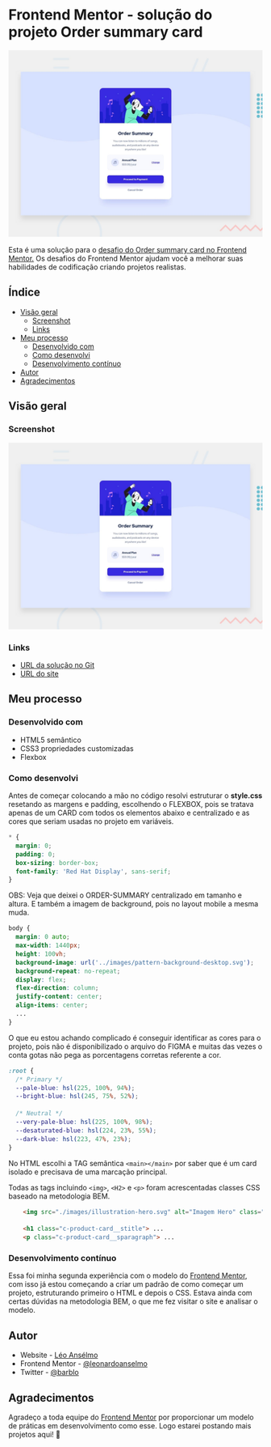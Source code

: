 # Frontend Mentor - solução do projeto Order summary card

![Design preview do projeto Order summary card coding](./design/desktop-preview.jpg)

Esta é uma solução para o [desafio do Order summary card no Frontend Mentor.](https://www.frontendmentor.io/challenges/order-summary-component-QlPmajDUj) Os desafios do Frontend Mentor ajudam você a melhorar suas habilidades de codificação criando projetos realistas.

## Índice

- [Visão geral](#visão-geral)
  - [Screenshot](#screenshot)
  - [Links](#links)
- [Meu processo](#meu-processo)
  - [Desenvolvido com](#desenvolvido-com)
  - [Como desenvolvi](#como-desenvolvi)
  - [Desenvolvimento contínuo](#desenvolvimento-contínuo)  
- [Autor](#autor)
- [Agradecimentos](#agradecimentos)

## Visão geral

### Screenshot

![](./design/desktop-preview.jpg)

### Links

- [URL da solução no Git](https://github.com/leonardoanselmo/order-summary-component)
- [URL do site](https://qr-code-component-main-ruddy-seven.vercel.app/)

## Meu processo

### Desenvolvido com

- HTML5 semântico
- CSS3 propriedades customizadas
- Flexbox

### Como desenvolvi

Antes de começar colocando a mão no código resolvi estruturar o **style.css** resetando as margens e padding, escolhendo o FLEXBOX, pois se tratava apenas de um CARD com todos os elementos abaixo e centralizado e as cores que seriam usadas no projeto em variáveis.

```css
* {
  margin: 0;
  padding: 0;
  box-sizing: border-box;
  font-family: 'Red Hat Display', sans-serif;
}
```

OBS: Veja que deixei o ORDER-SUMMARY centralizado em tamanho e altura. E também a imagem de background, pois no layout mobile a mesma muda.
```css
body {
  margin: 0 auto;
  max-width: 1440px;
  height: 100vh;
  background-image: url('../images/pattern-background-desktop.svg');
  background-repeat: no-repeat;
  display: flex;
  flex-direction: column;
  justify-content: center;
  align-items: center;  
  ...
}
```

O que eu estou achando complicado é conseguir identificar as cores para o projeto, pois não é disponibilizado o arquivo do FIGMA e muitas das vezes o conta gotas não pega as porcentagens corretas referente a cor.
```css
:root {
  /* Primary */
  --pale-blue: hsl(225, 100%, 94%);
  --bright-blue: hsl(245, 75%, 52%);

  /* Neutral */
  --very-pale-blue: hsl(225, 100%, 98%);
  --desaturated-blue: hsl(224, 23%, 55%);
  --dark-blue: hsl(223, 47%, 23%);
}
```

No HTML escolhi a TAG semântica ``<main></main>`` por saber que é um card isolado e precisava de uma marcação principal.

Todas as tags incluindo ``<img>``, ``<H2>`` e ``<p>`` foram acrescentadas classes CSS baseado na metodologia BEM.

```html
    <img src="./images/illustration-hero.svg" alt="Imagem Hero" class="c-product-card__img">

    <h1 class="c-product-card__stitle"> ...
    <p class="c-product-card__sparagraph"> ...    
```

### Desenvolvimento contínuo

Essa foi minha segunda experiência com o modelo do [Frontend Mentor](https://www.frontendmentor.io/challenges/order-summary-component-QlPmajDUj), com isso já estou começando a criar um padrão de como começar um projeto, estruturando primeiro o HTML e depois o CSS. Estava ainda com certas dúvidas na metodologia BEM, o que me fez visitar o site e analisar o modelo.

## Autor

- Website - [Léo Ansélmo](https://github.com/leonardoanselmo)
- Frontend Mentor - [@leonardoanselmo](https://www.frontendmentor.io/profile/leonardoanselmo)
- Twitter - [@barblo](https://twitter.com/barblo)

## Agradecimentos

Agradeço a toda equipe do [Frontend Mentor](https://www.frontendmentor.io) por proporcionar um modelo de práticas em desenvolvimento como esse. Logo estarei postando mais projetos aqui! 🚀
